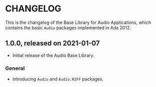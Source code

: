 # CHANGELOG

This is the changelog of the Base Library for Audio Applications, which
contains the basic `Audio` packages implemented in Ada 2012.

## 1.0.0, released on 2021-01-07

- Initial release of the Audio Base Library.

### General

- Introducing `Audio` and `Audio.RIFF` packages.
